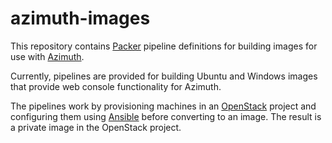 # azimuth-images

This repository contains [Packer](https://www.packer.io/) pipeline definitions
for building images for use with [Azimuth](https://github.com/stackhpc/azimuth).

Currently, pipelines are provided for building Ubuntu and Windows images that
provide web console functionality for Azimuth.

The pipelines work by provisioning machines in an [OpenStack](https://www.openstack.org/)
project and configuring them using [Ansible](https://www.ansible.com/) before
converting to an image. The result is a private image in the OpenStack project.
